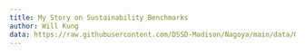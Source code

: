 ```yaml
---
title: My Story on Sustainability Benchmarks
author: Will Kung
data: https://raw.githubusercontent.com/DSSD-Madison/Nagoya/main/data/GeoDS4Bolivia.geojson
---
```


<!-- {{<rawhtml>}}

<button type="button">Download data</button>

<p>Once upon a time, in a small village, the population was steadily increasing. However, the village did not have enough resources to sustain the growing number of people. The villagers started to experience food and water scarcity, leading to conflicts and unhappiness. The wise village leader realized that something needed to be done to control the population growth. He encouraged families to have fewer children and also provided education and job opportunities to the women, which helped in reducing the birth rate. Slowly, the village became self-sufficient and the population stabilized, leading to peace and prosperity for all. </p>

<img src = "https://wcs.smartdraw.com/chart/img/basic-bar-graph.png?bn=15100111862"> 

<p>Once upon a time, in a small village, the population was steadily increasing. However, the village did not have enough resources to sustain the growing number of people. The villagers started to experience food and water scarcity, leading to conflicts and unhappiness. The wise village leader realized that something needed to be done to control the population growth. He encouraged families to have fewer children and also provided education and job opportunities to the women, which helped in reducing the birth rate. Slowly, the village became self-sufficient and the population stabilized, leading to peace and prosperity for all. </p>

{{</rawhtml>}} -->